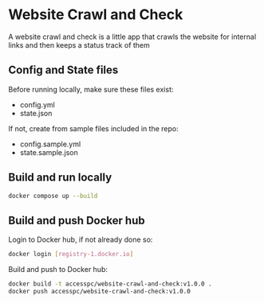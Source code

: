 # Website Crawl and Check

A website crawl and check is a little app that crawls the website for internal links and then keeps a status track of them

## Config and State files

Before running locally, make sure these files exist:

* config.yml
* state.json

If not, create from sample files included in the repo:

* config.sample.yml
* state.sample.json

## Build and run locally

```bash
docker compose up --build
```

## Build and push Docker hub

Login to Docker hub, if not already done so:

```bash
docker login [registry-1.docker.io]
```

Build and push to Docker hub:

```bash
docker build -t accesspc/website-crawl-and-check:v1.0.0 .
docker push accesspc/website-crawl-and-check:v1.0.0
```
